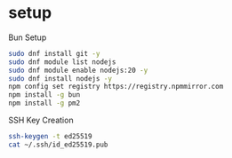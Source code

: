 # setup

Bun Setup
```bash
sudo dnf install git -y
sudo dnf module list nodejs
sudo dnf module enable nodejs:20 -y
sudo dnf install nodejs -y
npm config set registry https://registry.npmmirror.com
npm install -g bun
npm install -g pm2
```

SSH Key Creation
```bash
ssh-keygen -t ed25519
cat ~/.ssh/id_ed25519.pub
```

